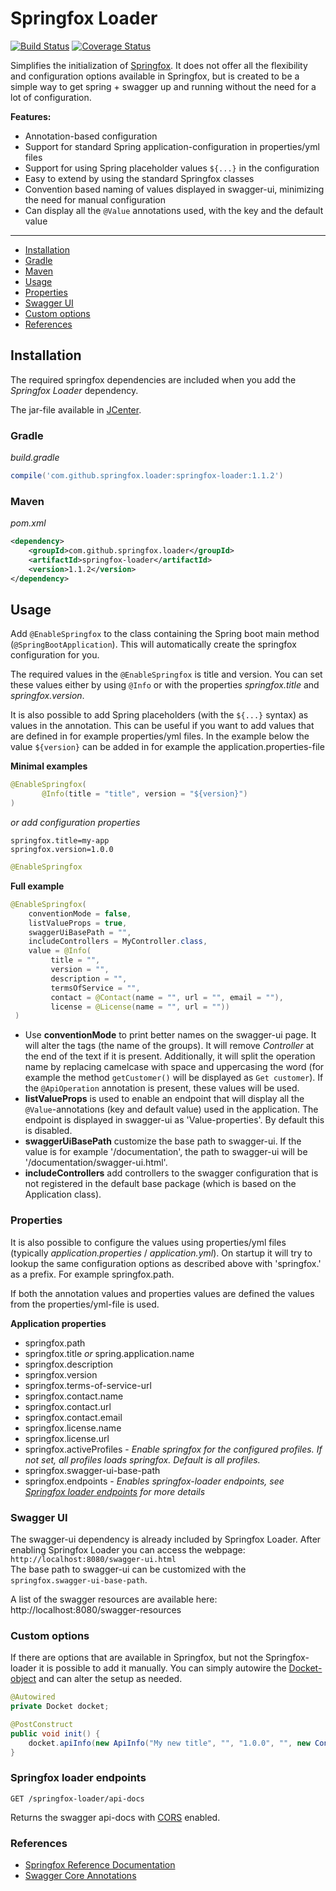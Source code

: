 # Springfox Loader

[![Build Status](https://travis-ci.org/jarlehansen/springfox-loader.svg?branch=master)](https://travis-ci.org/jarlehansen/springfox-loader)
[![Coverage Status](https://coveralls.io/repos/github/jarlehansen/springfox-loader/badge.svg?branch=master)](https://coveralls.io/github/jarlehansen/springfox-loader?branch=master)

Simplifies the initialization of [Springfox](http://springfox.io/).
It does not offer all the flexibility and configuration options available in Springfox, but is created to be a simple way to
get spring + swagger up and running without the need for a lot of configuration.

__Features:__
* Annotation-based configuration
* Support for standard Spring application-configuration in properties/yml files
* Support for using Spring placeholder values `${...}`  in the configuration
* Easy to extend by using the standard Springfox classes
* Convention based naming of values displayed in swagger-ui, minimizing the need for manual configuration
* Can display all the `@Value` annotations used, with the key and the default value

---

* [Installation](#installation)
 * [Gradle](#gradle)
 * [Maven](#maven)
* [Usage](#usage)
 * [Properties](#properties)
 * [Swagger UI](#swagger-ui)
 * [Custom options](#custom-options)
 * [References](#references)

## Installation

The required springfox dependencies are included when you add the _Springfox Loader_ dependency.

The jar-file available in [JCenter](https://bintray.com/jarlehansen/maven/springfox-loader/).

### Gradle

_build.gradle_
```groovy
compile('com.github.springfox.loader:springfox-loader:1.1.2')
```

### Maven

_pom.xml_
```xml
<dependency>
    <groupId>com.github.springfox.loader</groupId>
    <artifactId>springfox-loader</artifactId>
    <version>1.1.2</version>
</dependency>
```

## Usage

Add `@EnableSpringfox` to the class containing the Spring boot main method (`@SpringBootApplication`).
This will automatically create the springfox configuration for you.

The required values in the `@EnableSpringfox` is title and version. You can set these values either by using `@Info` or
with the properties _springfox.title_ and _springfox.version_.

It is also possible to add Spring placeholders (with the `${...}` syntax) as values in the annotation.
This can be useful if you want to add values that are defined in for example properties/yml files.
In the example below the value `${version}` can be added in for example the application.properties-file

 __Minimal examples__
 ```java
@EnableSpringfox(
        @Info(title = "title", version = "${version}")
)
 ```

_or add configuration properties_
```
springfox.title=my-app
springfox.version=1.0.0
```

```java
@EnableSpringfox
```


__Full example__
```java
@EnableSpringfox(
    conventionMode = false,
    listValueProps = true,
    swaggerUiBasePath = "",
    includeControllers = MyController.class,    
    value = @Info(
         title = "",
         version = "",
         description = "",
         termsOfService = "",
         contact = @Contact(name = "", url = "", email = ""),
         license = @License(name = "", url = ""))
 )
```

* Use __conventionMode__ to print better names on the swagger-ui page. It will alter the tags (the name of the groups).
It will remove  _Controller_ at the end of the text if it is present. Additionally, it will split the operation name by
replacing camelcase with space and uppercasing the word (for example the method `getCustomer()` will be displayed as `Get customer`).
If the `@ApiOperation` annotation is present, these values will be used.
* __listValueProps__ is used to enable an endpoint that will display all the `@Value`-annotations (key and default value) used in the application. The endpoint is displayed in swagger-ui as 'Value-properties'. By default this is disabled.
* __swaggerUiBasePath__ customize the base path to swagger-ui. If the value is for example '/documentation', the path to swagger-ui will be '/documentation/swagger-ui.html'.
* __includeControllers__ add controllers to the swagger configuration that is not registered in the default base package (which is based on the Application class).

### Properties

It is also possible to configure the values using properties/yml files (typically _application.properties_ / _application.yml_).
On startup it will try to lookup the same configuration options as described above with 'springfox.' as a prefix.
For example springfox.path.

If both the annotation values and properties values are defined the values from the properties/yml-file is used.

__Application properties__
* springfox.path
* springfox.title _or_ spring.application.name
* springfox.description
* springfox.version
* springfox.terms-of-service-url
* springfox.contact.name
* springfox.contact.url
* springfox.contact.email
* springfox.license.name
* springfox.license.url
* springfox.activeProfiles - _Enable springfox for the configured profiles. If not set, all profiles loads springfox. Default is all profiles._
* springfox.swagger-ui-base-path
* springfox.endpoints - _Enables springfox-loader endpoints, see [Springfox loader endpoints](#springfox-loader-endpoints) for more details_

### Swagger UI

The swagger-ui dependency is already included by Springfox Loader.
After enabling Springfox Loader you can access the webpage: `http://localhost:8080/swagger-ui.html`  
The base path to swagger-ui can be customized with the `springfox.swagger-ui-base-path`.

A list of the swagger resources are available here: http://localhost:8080/swagger-resources

### Custom options
If there are options that are available in Springfox, but not the Springfox-loader it is possible to add it manually.
You can simply autowire the [Docket-object](http://springfox.github.io/springfox/javadoc/current/springfox/documentation/spring/web/plugins/Docket.html) and can alter the setup as needed.

```java
@Autowired
private Docket docket;

@PostConstruct
public void init() {
    docket.apiInfo(new ApiInfo("My new title", "", "1.0.0", "", new Contact("", "", ""), "", ""));
}
```

### Springfox loader endpoints

`GET /springfox-loader/api-docs`
 
Returns the swagger api-docs with [CORS](https://developer.mozilla.org/en-US/docs/Web/HTTP/Access_control_CORS) enabled.  

### References
* [Springfox Reference Documentation](http://springfox.github.io/springfox/docs/current/)
* [Swagger Core Annotations](https://github.com/swagger-api/swagger-core/wiki/Annotations-1.5.X)
